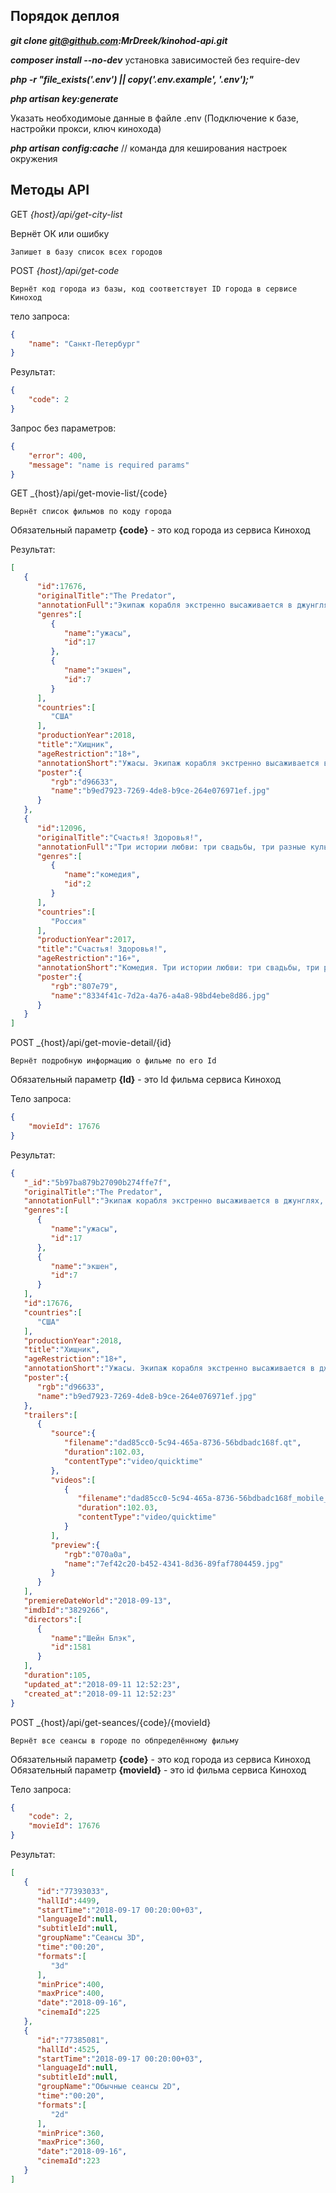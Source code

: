 ## Порядок деплоя

**_git clone git@github.com:MrDreek/kinohod-api.git_**

**_composer install --no-dev_** установка зависимостей без require-dev

**_php -r "file_exists('.env') || copy('.env.example', '.env');"_**

**_php artisan key:generate_**

Указать необходимоые данные в файле .env (Подключение к базе, настройки прокси, ключ кинохода)

_**php artisan config:cache**_  // команда для кеширования настроек окружения


## Методы API


GET _{host}/api/get-city-list_

Вернёт ОК или ошибку

`Запишет в базу список всех городов`


POST _{host}/api/get-code_

`Вернёт код города из базы, код соответствует ID города в сервисе Киноход`

тело запроса:

```json
{
	"name": "Санкт-Петербург"
}
```

Результат: 
```json
{
    "code": 2
}
```

Запрос без параметров:
```json
{
    "error": 400,
    "message": "name is required params"
}
```

GET _{host}/api/get-movie-list/{code}

`Вернёт список фильмов по коду города`

Обязательный параметр **{code}** - это код города из сервиса Киноход

Результат:
```json
[  
   {  
      "id":17676,
      "originalTitle":"The Predator",
      "annotationFull":"Экипаж корабля экстренно высаживается в джунглях, где обитает некая тварь, о которой не говорят вслух. Люди начинают исчезать один за другим, и их тела с содранной кожей находят на деревьях. Только когда по счастливой случайности одна из жертв хищника выживает, становится понятно, что положение оставшихся в живых не просто ужасное — оно безнадежное.",
      "genres":[  
         {  
            "name":"ужасы",
            "id":17
         },
         {  
            "name":"экшен",
            "id":7
         }
      ],
      "countries":[  
         "США"
      ],
      "productionYear":2018,
      "title":"Хищник",
      "ageRestriction":"18+",
      "annotationShort":"Ужасы. Экипаж корабля экстренно высаживается в джунглях, где обитает жуткая тварь.",
      "poster":{  
         "rgb":"d96633",
         "name":"b9ed7923-7269-4de8-b9ce-264e076971ef.jpg"
      }
   },
   {  
      "id":12096,
      "originalTitle":"Счастья! Здоровья!",
      "annotationFull":"Три истории любви: три свадьбы, три разные культурные традиции. Герои русской новеллы знают, что именно их свадьба должна быть самой лучшей, а свадебный ролик — самым красивым. Но подруги успевают наговорить лишнего, родители абсолютно не готовы к празднику, а яркое прошлое молодоженов может сорвать церемонию. Вторая история случается с двумя татарскими семьями, для которых свадьба собственных детей оказывается абсолютной неожиданностью, а обстоятельства, толкнувшие ребят на этот шаг, остаются для них загадкой. Героиня нашей третьей истории — коренная москвичка, а ее жених — ассимилированный армянин, выросший в столице. Хотят герои того или нет, но свадьба должна пройти при соблюдении всех традиций, которые молодоженам, конечно же, неизвестны. Всем трём парам хочется пожелать счастья и здоровья – ведь любовь у них уже есть!",
      "genres":[  
         {  
            "name":"комедия",
            "id":2
         }
      ],
      "countries":[  
         "Россия"
      ],
      "productionYear":2017,
      "title":"Счастья! Здоровья!",
      "ageRestriction":"16+",
      "annotationShort":"Комедия. Три истории любви: три свадьбы, три разные культурные традиции.",
      "poster":{  
         "rgb":"807e79",
         "name":"8334f41c-7d2a-4a76-a4a8-98bd4ebe8d86.jpg"
      }
   }
]
```

POST _{host}/api/get-movie-detail/{id}

`Вернёт подробную информацию о фильме по его Id`

Обязательный параметр **{Id}** - это Id фильма сервиса Киноход

Тело запроса:
```json
{
	"movieId": 17676
}
```

Результат:
```json
{
   "_id":"5b97ba879b27090b274ffe7f",
   "originalTitle":"The Predator",
   "annotationFull":"Экипаж корабля экстренно высаживается в джунглях, где обитает некая тварь, о которой не говорят вслух. Люди начинают исчезать один за другим, и их тела с содранной кожей находят на деревьях. Только когда по счастливой случайности одна из жертв хищника выживает, становится понятно, что положение оставшихся в живых не просто ужасное — оно безнадежное.",
   "genres":[
      {
         "name":"ужасы",
         "id":17
      },
      {
         "name":"экшен",
         "id":7
      }
   ],
   "id":17676,
   "countries":[
      "США"
   ],
   "productionYear":2018,
   "title":"Хищник",
   "ageRestriction":"18+",
   "annotationShort":"Ужасы. Экипаж корабля экстренно высаживается в джунглях, где обитает жуткая тварь.",
   "poster":{
      "rgb":"d96633",
      "name":"b9ed7923-7269-4de8-b9ce-264e076971ef.jpg"
   },
   "trailers":[
      {
         "source":{
            "filename":"dad85cc0-5c94-465a-8736-56bdbadc168f.qt",
            "duration":102.03,
            "contentType":"video/quicktime"
         },
         "videos":[
            {
               "filename":"dad85cc0-5c94-465a-8736-56bdbadc168f_mobile_mp4.mp4",
               "duration":102.03,
               "contentType":"video/quicktime"
            }
         ],
         "preview":{
            "rgb":"070a0a",
            "name":"7ef42c20-b452-4341-8d36-89faf7804459.jpg"
         }
      }
   ],
   "premiereDateWorld":"2018-09-13",
   "imdbId":"3829266",
   "directors":[
      {
         "name":"Шейн Блэк",
         "id":1581
      }
   ],
   "duration":105,
   "updated_at":"2018-09-11 12:52:23",
   "created_at":"2018-09-11 12:52:23"
}
```

POST _{host}/api/get-seances/{code}/{movieId}

`Вернёт все сеансы в городе по обпределённому фильму`

Обязательный параметр **{code}** - это код города из сервиса Киноход
Обязательный параметр **{movieId}** - это id фильма сервиса Киноход

Тело запроса:
```json
{
	"code": 2,
	"movieId": 17676
}
```

Результат:
```json
[
   {
      "id":"77393033",
      "hallId":4499,
      "startTime":"2018-09-17 00:20:00+03",
      "languageId":null,
      "subtitleId":null,
      "groupName":"Сеансы 3D",
      "time":"00:20",
      "formats":[
         "3d"
      ],
      "minPrice":400,
      "maxPrice":400,
      "date":"2018-09-16",
      "cinemaId":225
   },
   {
      "id":"77385081",
      "hallId":4525,
      "startTime":"2018-09-17 00:20:00+03",
      "languageId":null,
      "subtitleId":null,
      "groupName":"Обычные сеансы 2D",
      "time":"00:20",
      "formats":[
         "2d"
      ],
      "minPrice":360,
      "maxPrice":360,
      "date":"2018-09-16",
      "cinemaId":223
   }
]
```
